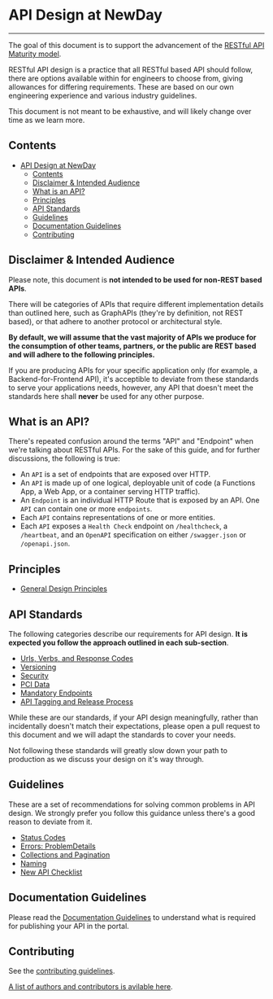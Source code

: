 # API Design at NewDay

---

The goal of this document is to support the advancement of the [RESTful API Maturity model](reference/MaturityModel.md).

RESTful API design is a practice that all RESTful based API should follow, there are options available within for engineers to choose from, giving allowances for differing requirements. These are based on our own engineering experience and various industry guidelines.

This document is not meant to be exhaustive, and will likely change over time as we learn more.

## Contents

<!-- @import "[TOC]" {cmd="toc" depthFrom=1 depthTo=6 orderedList=false} -->

<!-- code_chunk_output -->

- [API Design at NewDay](#api-design-at-newday)
  - [Contents](#contents)
  - [Disclaimer & Intended Audience](#disclaimer-intended-audience)
  - [What is an API?](#what-is-an-api)
  - [Principles](#principles)
  - [API Standards](#api-standards)
  - [Guidelines](#guidelines)
  - [Documentation Guidelines](#documentation-guidelines)
  - [Contributing](#contributing)

<!-- /code_chunk_output -->

## Disclaimer & Intended Audience

Please note, this document is **not intended to be used for non-REST based APIs**.

There will be categories of APIs that require different implementation details than outlined here, such as GraphAPIs (they're by definition, not REST based), or that adhere to another protocol or architectural style.

**By default, we will assume that the vast majority of APIs we produce for the consumption of other teams, partners, or the public are REST based and will adhere to the following principles.**

If you are producing APIs for your specific application only (for example, a Backend-for-Frontend API), it's acceptible to deviate from these standards to serve your applications needs, however, any API that doesn't meet the standards here shall **never** be used for any other purpose.

## What is an API?

There's repeated confusion around the terms "API" and "Endpoint" when we're talking about RESTful APIs. For the sake of this guide, and for further discussions, the following is true:

- An `API` is a set of endpoints that are exposed over HTTP.
- An `API` is made up of one logical, deployable unit of code (a Functions App, a Web App, or a container serving HTTP traffic).
- An `Endpoint` is an individual HTTP Route that is exposed by an API. One `API` can contain one or more `endpoints`.
- Each `API` contains representations of one or more entities.
- Each `API` exposes a `Health Check` endpoint on `/healthcheck`, a `/heartbeat`, and an `OpenAPI` specification on either `/swagger.json` or `/openapi.json`.

## Principles

- [General Design Principles](reference/DesignPrinciples.md)

## API Standards

The following categories describe our requirements for API design. **It is expected you follow the approach outlined in each sub-section**.

- [Urls, Verbs, and Response Codes](standards/UrlsVerbsAndResponseCodes.md)
- [Versioning](standards/Versioning.md)
- [Security](standards/Security.md)
- [PCI Data](standards/PCIData.md)
- [Mandatory Endpoints](standards/MandatoryEndpoints.md)
- [API Tagging and Release Process](standards/APITaggingAndReleaseProcess.md)

While these are our standards, if your API design meaningfully, rather than incidentally doesn't match their expectations, please open a pull request to this document and we will adapt the standards to cover your needs.

Not following these standards will greatly slow down your path to production as we discuss your design on it's way through.

## Guidelines

These are a set of recommendations for solving common problems in API design. We strongly prefer you follow this guidance unless there's a good reason to deviate from it.

- [Status Codes](guidelines/StatusCodes.md)
- [Errors: ProblemDetails](guidelines/ProblemDetails.md)
- [Collections and Pagination](guidelines/Collections.md)
- [Naming](guidelines/Naming.md)
- [New API Checklist](guidelines/NewAPIChecklist.md)

## Documentation Guidelines

Please read the [Documentation Guidelines](guidelines/Documentation.md) to understand what is required for publishing your API in the portal.

## Contributing

See the [contributing guidelines](CONTRIBUTING.md).

[A list of authors and contributors is avilable here](AUTHORS.md).

